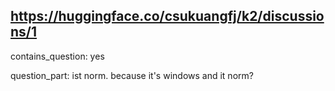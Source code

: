 ## https://huggingface.co/csukuangfj/k2/discussions/1

contains_question: yes

question_part: ist norm. because it's windows
and
it norm?